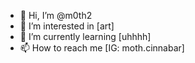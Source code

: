 - 👋 Hi, I’m @m0th2
- 👀 I’m interested in [art]
- 🌱 I’m currently learning [uhhhh]
- 📫 How to reach me [IG: moth.cinnabar]

<!---
gills2/gills2 is a ✨ special ✨ repository because its `README.md` (this file) appears on your GitHub profile.
You can click the Preview link to take a look at your changes.
--->
